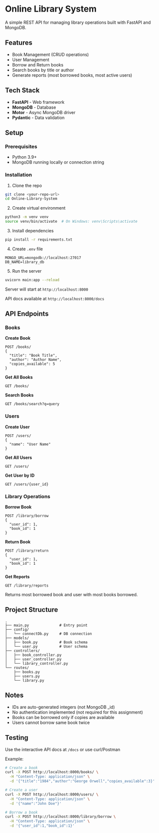 # Online Library System

A simple REST API for managing library operations built with FastAPI and MongoDB.

## Features

- Book Management (CRUD operations)
- User Management
- Borrow and Return books
- Search books by title or author
- Generate reports (most borrowed books, most active users)

## Tech Stack

- **FastAPI** - Web framework
- **MongoDB** - Database
- **Motor** - Async MongoDB driver
- **Pydantic** - Data validation

## Setup

### Prerequisites
- Python 3.9+
- MongoDB running locally or connection string

### Installation

1. Clone the repo
```bash
git clone <your-repo-url>
cd Online-Library-System
```

2. Create virtual environment
```bash
python3 -m venv venv
source venv/bin/activate  # On Windows: venv\Scripts\activate
```

3. Install dependencies
```bash
pip install -r requirements.txt
```

4. Create `.env` file
```
MONGO_URL=mongodb://localhost:27017
DB_NAME=library_db
```

5. Run the server
```bash
uvicorn main:app --reload
```

Server will start at `http://localhost:8000`

API docs available at `http://localhost:8000/docs`

## API Endpoints

### Books

**Create Book**
```
POST /books/
{
  "title": "Book Title",
  "author": "Author Name",
  "copies_available": 5
}
```

**Get All Books**
```
GET /books/
```

**Search Books**
```
GET /books/search?q=query
```

### Users

**Create User**
```
POST /users/
{
  "name": "User Name"
}
```

**Get All Users**
```
GET /users/
```

**Get User by ID**
```
GET /users/{user_id}
```

### Library Operations

**Borrow Book**
```
POST /library/borrow
{
  "user_id": 1,
  "book_id": 1
}
```

**Return Book**
```
POST /library/return
{
  "user_id": 1,
  "book_id": 1
}
```

**Get Reports**
```
GET /library/reports
```

Returns most borrowed book and user with most books borrowed.

## Project Structure

```
.
├── main.py              # Entry point
├── config/
│   └── connectDb.py     # DB connection
├── models/
│   ├── book.py          # Book schema
│   └── user.py          # User schema
├── controllers/
│   ├── book_controller.py
│   ├── user_controller.py
│   └── library_controller.py
└── routes/
    ├── books.py
    ├── users.py
    └── library.py
```

## Notes

- IDs are auto-generated integers (not MongoDB _id)
- No authentication implemented (not required for this assignment)
- Books can be borrowed only if copies are available
- Users cannot borrow same book twice

## Testing

Use the interactive API docs at `/docs` or use curl/Postman

Example:
```bash
# Create a book
curl -X POST http://localhost:8000/books/ \
  -H "Content-Type: application/json" \
  -d '{"title":"1984","author":"George Orwell","copies_available":3}'

# Create a user
curl -X POST http://localhost:8000/users/ \
  -H "Content-Type: application/json" \
  -d '{"name":"John Doe"}'

# Borrow a book
curl -X POST http://localhost:8000/library/borrow \
  -H "Content-Type: application/json" \
  -d '{"user_id":1,"book_id":1}'
```
